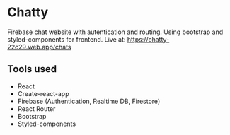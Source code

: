 # Chatty

Firebase chat website with autentication and routing. Using bootstrap and styled-components for frontend.
Live at: https://chatty-22c29.web.app/chats

## Tools used
* React
* Create-react-app
* Firebase (Authentication, Realtime DB, Firestore)
* React Router
* Bootstrap
* Styled-components
